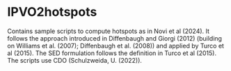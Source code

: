 # IPVO2hotspots
Contains sample scripts to compute hotspots as in Novi et al (2024). It follows the approach introduced in Diffenbaugh and Giorgi (2012) (building on Williams et al. (2007); Diffenbaugh et al. (2008)) and applied by Turco et al (2015). The SED formulation follows the definition in Turco et al (2015). The scripts use CDO (Schulzweida, U. (2022)).
